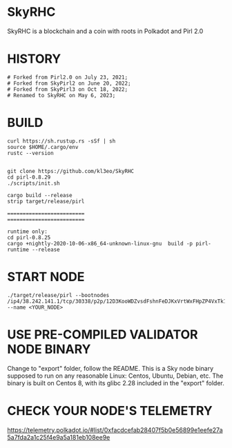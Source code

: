 # SkyRHC
SkyRHC is a blockchain and a coin with roots in Polkadot and Pirl 2.0

HISTORY
=======

	# Forked from Pirl2.0 on July 23, 2021;
	# Forked from SkyPirl2 on June 20, 2022;
	# Forked from SkyPirl3 on Oct 18, 2022;
	# Renamed to SkyRHC on May 6, 2023;

BUILD
=====

	curl https://sh.rustup.rs -sSf | sh
	source $HOME/.cargo/env
	rustc --version


	git clone https://github.com/kl3eo/SkyRHC
	cd pirl-0.8.29
	./scripts/init.sh

	cargo build --release
	strip target/release/pirl
	
	=========================
	=========================
	
	runtime only:
	cd pirl-0.8.25
	cargo +nightly-2020-10-06-x86_64-unknown-linux-gnu  build -p pirl-runtime --release

START NODE
==========

	./target/release/pirl --bootnodes /ip4/38.242.141.1/tcp/30338/p2p/12D3KooWDZvsdFshnFeDJKxVrtWxFHpZP4VxTk1xJUxx6a4ZLDWF --name <YOUR_NODE>


USE PRE-COMPILED VALIDATOR NODE BINARY
======================================

Change to "export" folder, follow the README. This is a Sky node binary supposed to run on any reasonable Linux: Centos, Ubuntu, Debian, etc.
The binary is built on Centos 8, with its glibc 2.28 included in the "export" folder.


CHECK YOUR NODE'S TELEMETRY
===========================

https://telemetry.polkadot.io/#list/0xfacdcefab28407f5b0e56899e1eefe27a5a7fda2a1c25f4e9a5a181eb108ee9e

